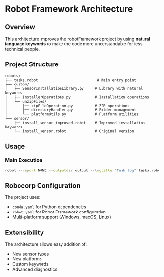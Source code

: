 # Robot Framework Architecture

## Overview

This architecture improves the robotFramework project by using **natural language keywords** to make the code more understandable for less technical people.

## Project Structure

```
robots/
├── tasks.robot                           # Main entry point
├── custom/
│   ├── SensorInstallationLibrary.py     # Library with natural keywords
│   ├── InstallerOperations.py           # Installation operations
│   └── unzipFiles/
│       ├── zipFileOperation.py          # ZIP operations
│       ├── directoryHandler.py          # Folder management
│       └── platformUtils.py             # Platform utilities
└── sensor/
    ├── install_sensor_improved.robot    # Improved installation keywords
    └── install_sensor.robot             # Original version
```

## Usage

### Main Execution

```bash
robot --report NONE --outputdir output --logtitle "Task log" tasks.robot
```

## Robocorp Configuration

The project uses:

- `conda.yaml` for Python dependencies
- `robot.yaml` for Robot Framework configuration
- Multi-platform support (Windows, macOS, Linux)

## Extensibility

The architecture allows easy addition of:

- New sensor types
- New platforms
- Custom keywords
- Advanced diagnostics
